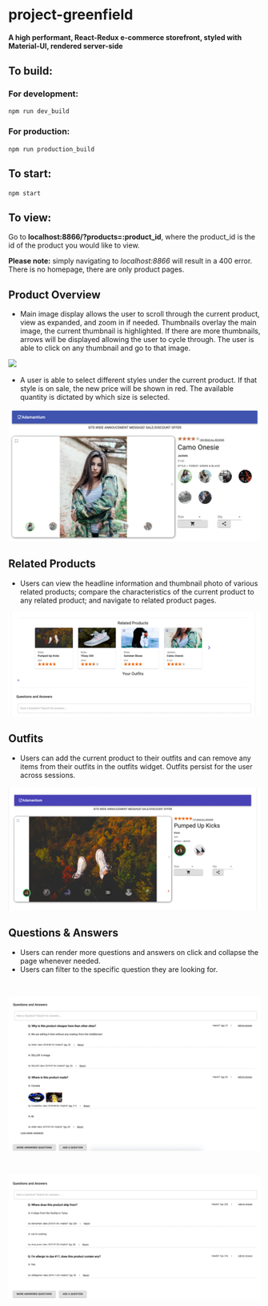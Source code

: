 # project-greenfield

#### A high performant, React-Redux e-commerce storefront, styled with Material-UI, rendered server-side

## To build:
### For development:
```
npm run dev_build
```

### For production:
```
npm run production_build
```
## To start:
```
npm start
```
## To view:
Go to **localhost:8866/?products=:product_id**, where the product_id is the id of the product you would like to view.

**Please note:** simply navigating to *localhost:8866* will result in a 400 error. There is no homepage, there are only product pages.

## Product Overview

* Main image display allows the user to scroll through the current product, view as expanded, and zoom in if needed.  Thumbnails overlay the main image, the current thumbnail is highlighted.  If there are more thumbnails, arrows will be displayed allowing the user to cycle through.  The user is able to click on any thumbnail and go to that image.

![](documentation/productoverviewZoom.gif)

* A user is able to select different styles under the current product.  If that style is on sale, the new price will be shown in red.  The available quantity is dictated by which size is selected.

![](documentation/productoverviewSale.gif)

## Related Products

* Users can view the headline information and thumbnail photo of various related products; compare the characteristics of the current product to any related product; and navigate to related product pages.

![](documentation/related.gif)

## Outfits

* Users can add the current product to their outfits and can remove any items from their outfits in the outfits widget. Outfits persist for the user across sessions.

![](documentation/outfits.gif)

## Questions & Answers
* Users can render more questions and answers on click and collapse the page whenever needed.
* Users can filter to the specific question they are looking for. 

<br/>

![](documentation/qa-more.gif)

<br/>



![](documentation/qa-search.gif)





